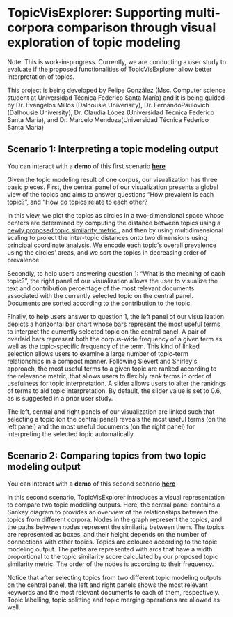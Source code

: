 # TopicVisExplorer: Supporting multi-corpora comparison through visual exploration of topic modeling
Note: This is work-in-progress. Currently, we are conducting  a  user study to evaluate if the proposed functionalities of TopicVisExplorer allow better interpretation of topics.

This project is being developed by Felipe González (Msc. Computer science student at Universidad Técnica Federico Santa María) and it is being guided by Dr. Evangelos Millos (Dalhousie Univerisity), Dr. FernandoPaulovich (Dalhousie University), Dr. Claudia López (Universidad Técnica Federico Santa María), and Dr. Marcelo Mendoza(Universidad Técnica Federico Santa María)

## Scenario 1: Interpreting a topic modeling output
You can interact with a **demo** of this first scenario [**here**](https://topicvisexplorer.herokuapp.com/scenario1 "here")

Given the topic modeling result of one corpus, our visualization has three basic pieces. First, the central panel of our visualization presents a global view of the topics and aims to answer questions “How prevalent is each topic?”, and “How do topics relate to each other?

In this view, we plot the topics as circles in a two-dimensional space whose centers are determined by computing the distance between topics using a <ins> newly proposed topic similarity metric </ins>, and then by using multidimensional scaling to project the inter-topic distances onto two dimensions using principal coordinate analysis. We encode each topic's overall prevalence using the circles' areas, and we sort the topics in decreasing order of prevalence.

Secondly, to help users answering question 1: “What is the meaning of each topic?”, the right panel of our visualization allows the user to visualize the text and contribution percentage of the most relevant documents associated with the currently selected topic on the central panel. Documents are sorted according to the contribution to the topic. 

Finally, to help users answer to question 1, the left panel of our visualization depicts a horizontal bar chart whose bars represent the most useful terms to interpret the currently selected topic on the central panel. A pair of overlaid bars represent both the corpus-wide frequency of a given term as well as the topic-specific frequency of the term. This kind of linked selection allows users to examine a large number of topic-term relationships in a compact manner. Following Sievert and Shirley's approach, the most useful terms to a given topic are ranked according to the relevance metric, that allows users to flexibly rank terms in order of usefulness for topic interpretation. A slider allows users to alter the rankings of terms to aid topic interpretation. By default, the slider value is set to 0.6, as is suggested in a prior user study. 

The left, central and right panels of our visualization are linked such that selecting a topic (on the central panel) reveals the most useful terms (on the left panel) and the most useful documents (on the right panel) for interpreting the selected topic automatically.

## Scenario 2: Comparing topics from two topic modeling output
You can interact with a **demo** of this second scenario [**here**](https://topicvisexplorer.herokuapp.com/scenario2 "here")

In this second scenario, TopicVisExplorer introduces a visual representation to compare two topic modeling outputs. Here, the central panel contains a Sankey diagram to provides an overview of the relationships between the topics from different corpora. Nodes in the graph represent the topics, and the paths between nodes represent the similarity between them. The topics are represented as boxes, and their height depends on the number of connections with other topics. Topics are coloured according to the topic modeling output. The paths are represented with arcs that have a width proportional to the topic similarity score calculated by our proposed topic similarity metric. The order of the nodes is according to their frequency.

Notice that after selecting topics from two different topic modeling outputs on the central panel, the left and right panels shows the most relevant keywords and the most relevant documents to each of them, respectively. Topic labelling, topic splitting and topic merging operations are allowed as well.



